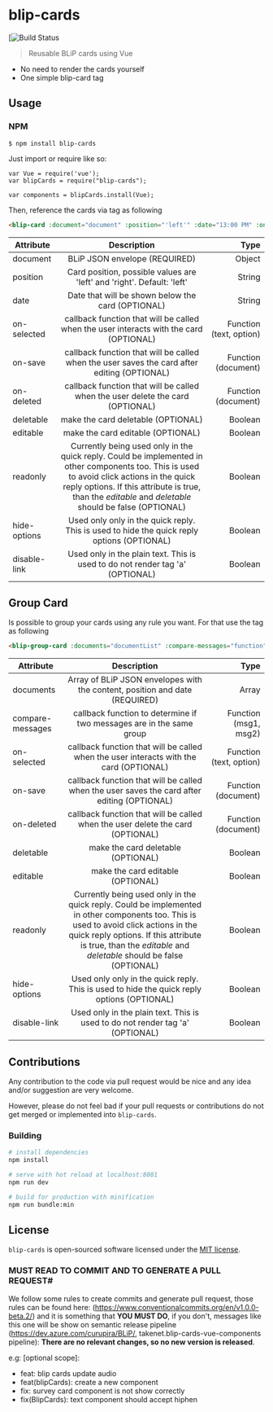 # blip-cards

[![Build Status](https://dev.azure.com/curupira/BLiP/_build?definitionId=1295 )

> Reusable BLiP cards using Vue

- No need to render the cards yourself
- One simple blip-card tag


## Usage

### NPM

```
$ npm install blip-cards
```

Just import or require like so:

```
var Vue = require('vue');
var blipCards = require("blip-cards");

var components = blipCards.install(Vue);
```

Then, reference the cards via <blip-card> tag as following

```html
<blip-card :document="document" :position="'left'" :date="13:00 PM" :on-selected="function" :on-save="function" :editable="true" :hide-options="false" :disable-link="false"/>
```

| Attribute   |      Description      |  Type |
|----------|:-------------:|------:|
| document | BLiP JSON envelope (REQUIRED) | Object |
| position |  Card position, possible values are 'left' and 'right'. Default: 'left' | String |
| date |    Date that will be shown below the card (OPTIONAL)   |   String |
| on-selected | callback function that will be called when the user interacts with the card (OPTIONAL) | Function (text, option)|
| on-save | callback function that will be called when the user saves the card after editing (OPTIONAL) | Function (document) |
| on-deleted | callback function that will be called when the user delete the card (OPTIONAL) | Function (document) |
| deletable| make the card deletable (OPTIONAL) | Boolean |
| editable| make the card editable (OPTIONAL) | Boolean |
| readonly | Currently being used only in the quick reply. Could be implemented in other components too. This is used to avoid click actions in the quick reply options. If this attribute is true, than the <em>editable</em> and <em>deletable</em> should be false (OPTIONAL) | Boolean |
| hide-options | Used only only in the quick reply. This is used to hide the quick reply options (OPTIONAL) | Boolean |
| disable-link | Used only in the plain text. This is used to do not render tag 'a' (OPTIONAL) | Boolean |

## Group Card
Is possible to group your cards using any rule you want. For that use the <blip-group-card> tag as following

```html
<blip-group-card :documents="documentList" :compare-messages="function" :on-selected="function" :on-save="function" :editable="true" :hide-options="false" :disable-link="false"/>
```

| Attribute   |      Description      |  Type |
|----------|:-------------:|------:|
| documents | Array of BLiP JSON envelopes with the content, position and date (REQUIRED) | Array |
| compare-messages | callback function to determine if two messages are in the same group | Function (msg1, msg2) |
| on-selected | callback function that will be called when the user interacts with the card (OPTIONAL) | Function (text, option)|
| on-save | callback function that will be called when the user saves the card after editing (OPTIONAL) | Function (document) |
| on-deleted | callback function that will be called when the user delete the card (OPTIONAL) | Function (document) |
| deletable| make the card deletable (OPTIONAL) | Boolean |
| editable| make the card editable (OPTIONAL) | Boolean |
| readonly | Currently being used only in the quick reply. Could be implemented in other components too. This is used to avoid click actions in the quick reply options. If this attribute is true, than the <em>editable</em> and <em>deletable</em> should be false (OPTIONAL) | Boolean |
| hide-options | Used only only in the quick reply. This is used to hide the quick reply options (OPTIONAL) | Boolean |
| disable-link | Used only in the plain text. This is used to do not render tag 'a' (OPTIONAL) | Boolean |

## Contributions
Any contribution to the code via pull request would be nice and any idea and/or suggestion are very welcome.

However, please do not feel bad if your pull requests or contributions do not get merged or implemented into `blip-cards`.

### Building #

```bash
# install dependencies
npm install

# serve with hot reload at localhost:8081
npm run dev

# build for production with minification
npm run bundle:min
```

<a id="license"></a>
## License
`blip-cards` is open-sourced software licensed under the [MIT license](http://opensource.org/licenses/MIT).

### MUST READ TO COMMIT AND TO GENERATE A PULL REQUEST#

We follow some rules to create commits and generate pull request, those rules can be found here: (https://www.conventionalcommits.org/en/v1.0.0-beta.2/) and it is something that **YOU MUST DO**, if you don't, messages
like this one will be show on semantic release pipeline (https://dev.azure.com/curupira/BLiP/, takenet.blip-cards-vue-components pipeline): **There are no relevant changes, so no new version is released**.

e.g:
<type>[optional scope]: <description>
- feat: blip cards update audio
- feat(blipCards): create a new component
- fix: survey card component is not show correctly
- fix(BlipCards): text component should accept hiphen
